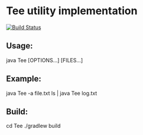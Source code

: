 # Tee utility implementation
[![Build Status](https://travis-ci.org/Hotckiss/Tee.svg?branch=master)](https://travis-ci.org/Hotckiss/Tee)

## Usage:
java Tee [OPTIONS...] [FILES...]

## Example:
java Tee -a file.txt
ls | java Tee log.txt

## Build:
cd Tee
./gradlew build
